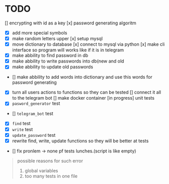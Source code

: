 # TODO
[] encrypting with id as a key
[x] password generating algoritm
- [x] add more special symbols
- [x] make random letters upper
[x] setup mysql
- [x] move dictionary to database
[x] connect to mysql via python
[x] make cli interface so program will works like if it is in telegram
- [x] make abbility to find password in db
- [x] make abbility to write passwords into db(new and old
- [x] make abbility to update old passwords
- [] make abbility to add words into dictionary and use this words for password generating
- [x] turn all users actions to functions so they can be tested
[] connect it all to the telegram bot
[] make docker container
[in progress] unit tests
- [x] `pasword_generator` test
- [] `telegram_bot` test
- [x] `find` test
- [x] `write` test
- [x] `update_password` test
- [x] rewrite find, write, update functions so they will be better at tests
- [] fix pronlem -> none pf tests lunches.(script is like empty)
> possible reasons for such error
> 1. global variables
> 2. too many tests in one file
